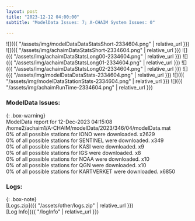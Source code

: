 ```yaml
---
layout: post
title: "2023-12-12 04:00:00"
subtitle: "ModelData Issues: 7; A-CHAIM System Issues: 0"

---
```


![]({{ "/assets/img/modelDataDataStatsShort-2334604.png" | relative_url }})
![]({{ "/assets/img/achaimDataStatsShort-2334604.png" | relative_url }})
![]({{ "/assets/img/achaimDataStatsLong00-2334604.png" | relative_url }})
![]({{ "/assets/img/achaimDataStatsLong01-2334604.png" | relative_url }})
![]({{ "/assets/img/achaimDataStatsLong02-2334604.png" | relative_url }})
![]({{ "/assets/img/modelDataDataStats-2334604.png" | relative_url }})
![]({{ "/assets/img/modelDataStationStats-2334604.png" | relative_url }})
![]({{ "/assets/img/achaimRunTime-2334604.png" | relative_url }})


### ModelData Issues:  
  
{: .box-warning}  
 ModelData report for 12-Dec-2023 04:15:08   
 /home2/achaim1/A-CHAIM/modelData/2023/346/04/modelData.mat   
 0% of all possible stations for IONO were downloaded. x2629   
 0% of all possible stations for SENTINEL were downloaded. x349   
 0% of all possible stations for KASI were downloaded. x9   
 0% of all possible stations for IGS were downloaded. x8   
 0% of all possible stations for NOAA were downloaded. x10   
 0% of all possible stations for QGN were downloaded. x10   
 0% of all possible stations for KARTVERKET were downloaded. x6850   
  


### Logs:  
  
{: .box-note}  
[Logs.zip]({{ "/assets/other/logs.zip" | relative_url }})  
[Log Info]({{ "/logInfo" | relative_url }})  
